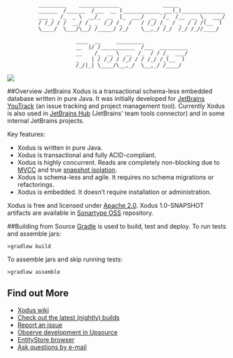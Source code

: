 ```      
          _________    _____________              _____               
          ______  /______  /___  __ )____________ ___(_)______________
          ___ _  /_  _ \  __/_  __  |_  ___/  __ `/_  /__  __ \_  ___/
          / /_/ / /  __/ /_ _  /_/ /_  /   / /_/ /_  / _  / / /(__  ) 
          \____/  \___/\__/ /_____/ /_/    \__,_/ /_/  /_/ /_//____/  
                                                                      
                      ____  __     _________              
                      __  |/ /___________  /___  _________
                      __    /_  __ \  __  /_  / / /_  ___/
                      _    | / /_/ / /_/ / / /_/ /_(__  ) 
                      /_/|_| \____/\__,_/  \__,_/ /____/    
```

<div>
  <a href="http://teamcity.jetbrains.com/viewType.html?buildTypeId=Xodus_Build&guest=1">
    <img src="http://teamcity.jetbrains.com/app/rest/builds/buildType:(id:Xodus_Build)/statusIcon"/>
  </a>
</div>

##Overview
JetBrains Xodus is a transactional schema-less embedded database written in pure Java. It was initially developed for [JetBrains YouTrack](http://jetbrains.com/youtrack) (an issue tracking and project management tool). Currently Xodus is also used in [JetBrains Hub](https://jetbrains.com/hub) (JetBrains' team tools connector) and in some internal JetBrains projects.

Key features:
- Xodus is written in pure Java.
- Xodus is transactional and fully ACID-compliant.
- Xodus is highly concurrent. Reads are completely non-blocking due to [MVCC](https://en.wikipedia.org/wiki/Multiversion_concurrency_control) and
true [snapshot isolation](https://en.wikipedia.org/wiki/Snapshot_isolation).
- Xodus is schema-less and agile. It requires no schema migrations or refactorings.
- Xodus is embedded. It doesn’t require installation or administration.

Xodus is free and licensed under [Apache 2.0](http://www.apache.org/licenses/LICENSE-2.0.html). Xodus 1.0-SNAPSHOT artifacts are available in [Sonartype OSS](https://oss.sonatype.org/content/repositories/snapshots/org/jetbrains/xodus) repository.

##Building from Source
[Gradle](http://www.gradle.org) is used to build, test and deploy. To run tests and assemble jars:

    >gradlew build

To assemble jars and skip running tests:

    >gradlew assemble   

## Find out More
- [Xodus wiki](https://github.com/JetBrains/xodus/wiki)
- [Check out the latest (nightly) builds](https://teamcity.jetbrains.com/viewType.html?buildTypeId=Xodus_Build)
- [Report an issue](http://xodus.myjetbrains.com/youtrack)
- [Observe development in Upsource](https://upsource.jetbrains.com/Xodus/view)
- [EntityStore browser](https://github.com/lehvolk/xodus-entity-browser)
- <a href="mailto:xodus-feedback@jetbrains.com">Ask questions by e-mail</a>
